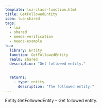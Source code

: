 ```yaml
---
template: lua-class-function.html
title: GetFollowedEntity
icon: lua-shared
tags:
  - lua
  - shared
  - needs-verification
  - needs-example
lua:
  library: Entity
  function: GetFollowedEntity
  realm: shared
  description: "Get followed entity."
  
  
  returns:
    - type: entity
      description: "The followed entity."
---
```


<div class="lua__search__keywords">
Entity:GetFollowedEntity &#x2013; Get followed entity.
</div>

